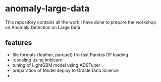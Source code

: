# anomaly-large-data
This repository contains all the work I have done to prepare the workshop on Anomaly Detection on Large Data

## features
* file formats (feather, parquet) fro fast Pandas DF loading
* rescaling using imblearn
* tuning of LightGBM model using ADSTuner
* preparation of Model deploy to Oracle Data Science
* 
